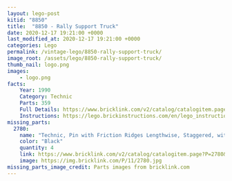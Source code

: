 ```yaml
---
layout: lego-post
kitid: "8850"
title:  "8850 - Rally Support Truck"
date: 2020-12-17 19:21:00 +0000
last_modified_at: 2020-12-17 19:21:00 +0000
categories: Lego
permalink: /vintage-lego/8850-rally-support-truck/
image_root: /assets/lego/8850-rally-support-truck/
thumb_nail: logo.png
images:
    - logo.png
facts:
    Year: 1990
    Category: Technic
    Parts: 359
    Full Details: https://www.bricklink.com/v2/catalog/catalogitem.page?S=8850-1
    Instructions: https://lego.brickinstructions.com/en/lego_instructions/set/8850/Rally_Support_Truck
missing_parts:
  2780:
    name: "Technic, Pin with Friction Ridges Lengthwise, Staggered, with or without Center Slots"
    color: "Black"
    quantity: 4
    link: https://www.bricklink.com/v2/catalog/catalogitem.page?P=2780&idColor=11
    image: https://img.bricklink.com/P/11/2780.jpg
missing_parts_image_credit: Parts images from bricklink.com
---
```

